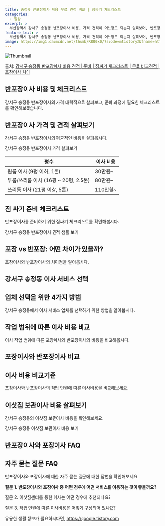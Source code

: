 ```yaml
---
title: 송정동 반포장이사 비용 무료 견적 비교 | 짐싸기 체크리스트
categories:
  - 일상
excerpt: >
  부산광역시 강서구 송정동 반포장이사 비용, 가격 견적이 어느정도 되는지 살펴보며, 반포장이사를 준비함에 있어 짐싸기 준비 체크리스트가 무엇인지 보겠습니다. 마지막으로 포장이사와 차이점을 통해 무료 비교견적으로 어떤 것이 더 합리적인 선택인지 공유 드립니다.강서구 송정동 포장이사 견적 샘플 보기 👈 클릭강서구 송정동 포장이사 가격 살펴보기 👈 클릭강서구 송정동 반포장이사 평균 이사 비용평수강서구 송정동 평균 이사 비용원룸 이사9평 이하 (1톤)30만원~투룸/쓰리룸 이사16평 ~ 20평 (2.5톤)80만원~쓰리룸 이사21평 (5톤) ~110만원~우리집 무료 이사견적 받기 👈 클릭포장 vs 반포장: 어떤 차이가 있을까?이사 비용과 작업 범위를 기준으로 포장이사와 반포장이사의 가장 큰 차이점은 무엇일까요?..
feature_text: >
  부산광역시 강서구 송정동 반포장이사 비용, 가격 견적이 어느정도 되는지 살펴보며, 반포장이사를 준비함에 있어 짐싸기 준비 체크리스트가 무엇인지 보겠습니다. 마지막으로 포장이사와 차이점을 통해 무료 비교견적으로 어떤 것이 더 합리적인 선택인지 공유 드립니다.강서구 송정동 포장이사 견적 샘플 보기 👈 클릭강서구 송정동 포장이사 가격 살펴보기 👈 클릭강서구 송정동 반포장이사 평균 이사 비용평수강서구 송정동 평균 이사 비용원룸 이사9평 이하 (1톤)30만원~투룸/쓰리룸 이사16평 ~ 20평 (2.5톤)80만원~쓰리룸 이사21평 (5톤) ~110만원~우리집 무료 이사견적 받기 👈 클릭포장 vs 반포장: 어떤 차이가 있을까?이사 비용과 작업 범위를 기준으로 포장이사와 반포장이사의 가장 큰 차이점은 무엇일까요?..
image: https://img1.daumcdn.net/thumb/R800x0/?scode=mtistory2&fname=https%3A%2F%2Fblog.kakaocdn.net%2Fdn%2FKxxyG%2FbtsHcIciCjU%2FI5z3K215nVEkyhyOPxKkM1%2Fimg.webp
---
```


![Thumbnail](https://img1.daumcdn.net/thumb/R800x0/?scode=mtistory2&fname=https%3A%2F%2Fblog.kakaocdn.net%2Fdn%2FKxxyG%2FbtsHcIciCjU%2FI5z3K215nVEkyhyOPxKkM1%2Fimg.webp)

<p>출처: <a href="https://qoogle.tistory.com/9726" rel="dofollow">강서구 송정동 반포장이사 비용 견적 | 준비 | 짐싸기 체크리스트 | 무료 비교견적 | 포장이사 차이</a> </p>

## 반포장이사 비용 및 체크리스트

강서구 송정동 반포장이사의 가격 대략적으로 살펴보고, 준비 과정에 필요한 체크리스트를 확인해보겠습니다.

## 반포장이사 가격 및 견적 살펴보기

강서구 송정동 반포장이사의 평균적인 비용을 살펴봅시다.

강서구 송정동 반포장이사 가격 살펴보기

평수 | 이사 비용  
---|---  
원룸 이사 (9평 이하, 1톤) | 30만원~  
투룸/쓰리룸 이사 (16평 ~ 20평, 2.5톤) | 80만원~  
쓰리룸 이사 (21평 이상, 5톤) | 110만원~  
  
## **짐 싸기 준비 체크리스트**

반포장이사를 준비하기 위한 짐싸기 체크리스트를 확인해봅시다.

강서구 송정동 반포장이사 견적 샘플 보기

## **포장 vs 반포장: 어떤 차이가 있을까?**

포장이사와 반포장이사의 차이점을 알아봅시다.

## 강서구 송정동 이사 서비스 선택

## **업체 선택을 위한 4가지 방법**

강서구 송정동에서 이사 서비스 업체를 선택하기 위한 방법을 알아봅시다.

## **작업 범위에 따른 이사 비용 비교**

이사 작업 범위에 따른 포장이사와 반포장이사의 비용을 비교해봅시다.

## 포장이사와 반포장이사 비교

## 이사 비용 비교기준

포장이사와 반포장이사의 작업 인원에 따른 이사비용을 비교해보세요.

## **이삿짐 보관이사 비용 살펴보기**

강서구 송정동의 이삿짐 보관이사 비용을 확인해보세요.

강서구 송정동 이삿짐 보관이사 비용 보기

## 반포장이사와 포장이사 FAQ

## **자주 묻는 질문 FAQ**

반포장이사와 포장이사에 대한 자주 묻는 질문에 대한 답변을 확인해보세요.

**질문 1. 반포장이사와 포장이사 중 어떤 경우에 어떤 서비스를 이용하는 것이 좋을까요?**

질문 2. 이삿짐센터를 통한 이사는 어떤 경우에 추천되나요?

질문 3. 작업 인원에 따른 이사비용은 어떻게 구성되어 있나요?



 

유용한 생활 정보가 필요하시다면, <a href="https://qoogle.tistory.com" rel="dofollow">https://qoogle.tistory.com</a>


